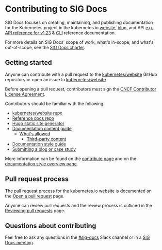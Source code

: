 # Contributing to SIG Docs

SIG Docs focuses on creating, maintaining, and publishing documentation for the Kubernetes project
in the kubernetes.io [website](https://kubernetes.io), 
[blog](https://kubernetes.io/blog), 
and API [e.g. API reference for v1.23](https://kubernetes.io/docs/reference/generated/kubernetes-api/v1.23/) 
& [CLI](https://kubernetes.io/docs/reference/generated/kubectl/kubectl-commands) 
reference documentation.

For more details on SIG Docs' scope of work, what's in-scope, and what's out-of-scope, see the 
[SIG Docs charter](https://github.com/kubernetes/community/blob/master/sig-docs/charter.md).

## Getting started

Anyone can contribute with a pull request to the [kubernetes/website](https://github.com/kubernetes/website) GitHub repository or open an issue to [kubernetes/website](https://github.com/kubernetes/website).

Before opening a pull request, contributors must sign the [CNCF Contributor License Agreement](https://github.com/kubernetes/community/blob/master/CLA.md).

Contributors should be familiar with the following:
- [kubernetes/website repo](https://github.com/kubernetes/website)
- [Reference docs repo](https://github.com/kubernetes-sigs/reference-docs)
- [Hugo static site generator](https://gohugo.io/)
- [Documentation content guide](https://kubernetes.io/docs/contribute/style/content-guide/)
  - [What's allowed](https://kubernetes.io/docs/contribute/style/content-guide/#what-s-allowed)
    - [Third-party content](https://kubernetes.io/docs/contribute/style/content-guide/#third-party-content)
- [Documentation style guide](https://kubernetes.io/docs/contribute/style/style-guide/)
- [Submitting a blog or case study](https://kubernetes.io/docs/contribute/new-content/blogs-case-studies/)

More information can be found on the [contribute page](https://kubernetes.io/docs/contribute/) 
and on the [documentation style overview page](https://kubernetes.io/docs/contribute/style/).

## Pull request process

The pull request process for the kubernetes.io website is documented on the
[Open a pull request](https://kubernetes.io/docs/contribute/new-content/open-a-pr/) page.

Anyone can review pull requests and the review process is outlined in the 
[Reviewing pull requests](https://kubernetes.io/docs/contribute/review/reviewing-prs/) page.

## Questions about contributing
Feel free to ask any questions in the [#sig-docs](https://kubernetes.slack.com/messages/sig-docs) 
Slack channel or in a 
[SIG Docs meeting](https://github.com/kubernetes/community/tree/master/sig-docs#meetings).
